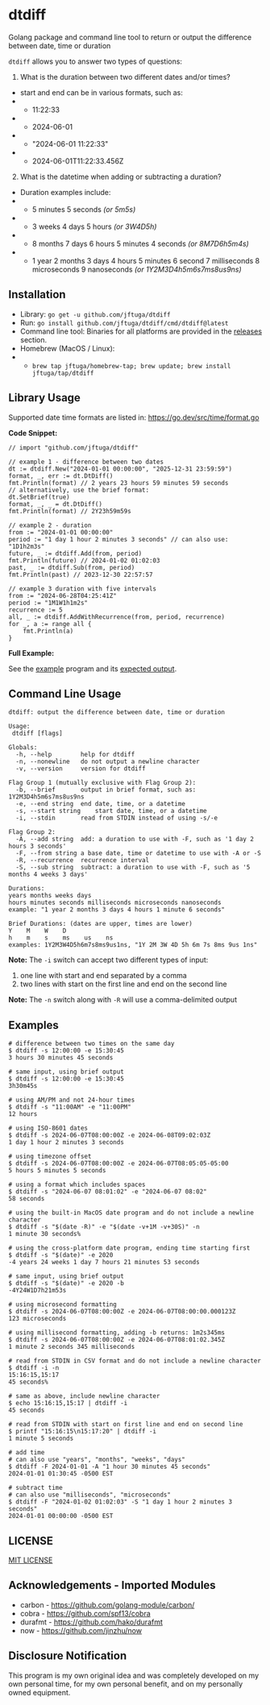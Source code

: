 # dtdiff
Golang package and command line tool to return or output the difference between date, time or duration

`dtdiff` allows you to answer two types of questions:

1. What is the duration between two different dates and/or times?
* start and end can be in various formats, such as:
* * 11:22:33
* * 2024-06-01
* * "2024-06-01 11:22:33"
* * 2024-06-01T11:22:33.456Z
2. What is the datetime when adding or subtracting a duration?
* Duration examples include:
* * 5 minutes 5 seconds *(or 5m5s)*
* * 3 weeks 4 days 5 hours *(or 3W4D5h)*
* * 8 months 7 days 6 hours 5 minutes 4 seconds *(or 8M7D6h5m4s)*
* * 1 year 2 months 3 days 4 hours 5 minutes 6 second 7 milliseconds 8 microseconds 9 nanoseconds *(or 1Y2M3D4h5m6s7ms8us9ns)*

## Installation

* Library: `go get -u github.com/jftuga/dtdiff`
* Run: `go install github.com/jftuga/dtdiff/cmd/dtdiff@latest`
* Command line tool: Binaries for all platforms are provided in the [releases](https://github.com/jftuga/dtdiff/releases) section.
* Homebrew (MacOS / Linux):
* * `brew tap jftuga/homebrew-tap; brew update; brew install jftuga/tap/dtdiff`


## Library Usage

Supported date time formats are listed in: https://go.dev/src/time/format.go

**Code Snippet:**

```golang
// import "github.com/jftuga/dtdiff"

// example 1 - difference between two dates
dt := dtdiff.New("2024-01-01 00:00:00", "2025-12-31 23:59:59")
format, _, err := dt.DtDiff()
fmt.Println(format) // 2 years 23 hours 59 minutes 59 seconds
// alternatively, use the brief format:
dt.SetBrief(true)
format, _, _ = dt.DtDiff()
fmt.Println(format) // 2Y23h59m59s

// example 2 - duration
from := "2024-01-01 00:00:00"
period := "1 day 1 hour 2 minutes 3 seconds" // can also use: "1D1h2m3s"
future, _ := dtdiff.Add(from, period)
fmt.Println(future) // 2024-01-02 01:02:03
past, _ := dtdiff.Sub(from, period)
fmt.Println(past) // 2023-12-30 22:57:57

// example 3 duration with five intervals
from := "2024-06-28T04:25:41Z"
period := "1M1W1h1m2s"
recurrence := 5
all, _ := dtdiff.AddWithRecurrence(from, period, recurrence)
for _, a := range all {
    fmt.Println(a)
}
```

**Full Example:**

See the [example](cmd/example/main.go) program and its [expected output](cmd/example/expected-output.txt).


## Command Line Usage

```
dtdiff: output the difference between date, time or duration

Usage:
 dtdiff [flags]

Globals:
  -h, --help		help for dtdiff
  -n, --nonewline	do not output a newline character
  -v, --version		version for dtdiff

Flag Group 1 (mutually exclusive with Flag Group 2):
  -b, --brief		output in brief format, such as: 1Y2M3D4h5m6s7ms8us9ns
  -e, --end string	end date, time, or a datetime
  -s, --start string	start date, time, or a datetime
  -i, --stdin		read from STDIN instead of using -s/-e

Flag Group 2:
  -A, --add string	add: a duration to use with -F, such as '1 day 2 hours 3 seconds'
  -F, --from string	a base date, time or datetime to use with -A or -S
  -R, --recurrence	recurrence interval
  -S, --sub string	subtract: a duration to use with -F, such as '5 months 4 weeks 3 days'

Durations:
years months weeks days
hours minutes seconds milliseconds microseconds nanoseconds
example: "1 year 2 months 3 days 4 hours 1 minute 6 seconds"

Brief Durations: (dates are upper, times are lower)
Y    M    W    D
h    m    s    ms    us    ns
examples: 1Y2M3W4D5h6m7s8ms9us1ns, "1Y 2M 3W 4D 5h 6m 7s 8ms 9us 1ns"
```

**Note:** The `-i` switch can accept two different types of input:

1. one line with start and end separated by a comma
2. two lines with start on the first line and end on the second line

**Note:** The `-n` switch along with `-R` will use a comma-delimited output

## Examples

```shell
# difference between two times on the same day
$ dtdiff -s 12:00:00 -e 15:30:45
3 hours 30 minutes 45 seconds

# same input, using brief output
$ dtdiff -s 12:00:00 -e 15:30:45
3h30m45s

# using AM/PM and not 24-hour times
$ dtdiff -s "11:00AM" -e "11:00PM"
12 hours

# using ISO-8601 dates
$ dtdiff -s 2024-06-07T08:00:00Z -e 2024-06-08T09:02:03Z
1 day 1 hour 2 minutes 3 seconds

# using timezone offset
$ dtdiff -s 2024-06-07T08:00:00Z -e 2024-06-07T08:05:05-05:00
5 hours 5 minutes 5 seconds

# using a format which includes spaces
$ dtdiff -s "2024-06-07 08:01:02" -e "2024-06-07 08:02"
58 seconds

# using the built-in MacOS date program and do not include a newline character
$ dtdiff -s "$(date -R)" -e "$(date -v+1M -v+30S)" -n
1 minute 30 seconds%

# using the cross-platform date program, ending time starting first
$ dtdiff -s "$(date)" -e 2020
-4 years 24 weeks 1 day 7 hours 21 minutes 53 seconds

# same input, using brief output
$ dtdiff -s "$(date)" -e 2020 -b
-4Y24W1D7h21m53s

# using microsecond formatting
$ dtdiff -s 2024-06-07T08:00:00Z -e 2024-06-07T08:00:00.000123Z
123 microseconds

# using millisecond formatting, adding -b returns: 1m2s345ms
$ dtdiff -s 2024-06-07T08:00:00Z -e 2024-06-07T08:01:02.345Z
1 minute 2 seconds 345 milliseconds

# read from STDIN in CSV format and do not include a newline character
$ dtdiff -i -n
15:16:15,15:17
45 seconds%

# same as above, include newline character
$ echo 15:16:15,15:17 | dtdiff -i
45 seconds

# read from STDIN with start on first line and end on second line
$ printf "15:16:15\n15:17:20" | dtdiff -i
1 minute 5 seconds

# add time
# can also use "years", "months", "weeks", "days"
$ dtdiff -F 2024-01-01 -A "1 hour 30 minutes 45 seconds"
2024-01-01 01:30:45 -0500 EST

# subtract time
# can also use "milliseconds", "microseconds"
$ dtdiff -F "2024-01-02 01:02:03" -S "1 day 1 hour 2 minutes 3 seconds"
2024-01-01 00:00:00 -0500 EST
```

## LICENSE

[MIT LICENSE](LICENSE)

## Acknowledgements - Imported Modules

* carbon - https://github.com/golang-module/carbon/
* cobra - https://github.com/spf13/cobra
* durafmt - https://github.com/hako/durafmt
* now - https://github.com/jinzhu/now

## Disclosure Notification

This program is my own original idea and was completely developed
on my own personal time, for my own personal benefit, and on my
personally owned equipment.
